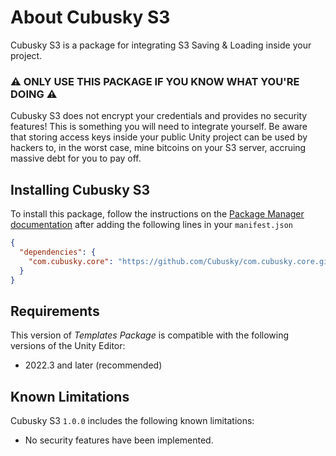 # About Cubusky S3
Cubusky S3 is a package for integrating S3 Saving & Loading inside your project.

### ⚠️ ONLY USE THIS PACKAGE IF YOU KNOW WHAT YOU'RE DOING ⚠️
Cubusky S3 does not encrypt your credentials and provides no security features! This is something you will need to integrate yourself. Be aware that storing access keys inside your public Unity project can be used by hackers to, in the worst case, mine bitcoins on your S3 server, accruing massive debt for you to pay off.

## Installing Cubusky S3
To install this package, follow the instructions on the [Package Manager documentation](https://docs.unity3d.com/Manual/upm-ui-giturl.html) after adding the following lines in your `manifest.json`
```json
{
  "dependencies": {
    "com.cubusky.core": "https://github.com/Cubusky/com.cubusky.core.git#1.2"
  }
}
```

## Requirements
This version of _Templates Package_ is compatible with the following versions of the Unity Editor:
- 2022.3 and later (recommended)

## Known Limitations
Cubusky S3 `1.0.0` includes the following known limitations:
- No security features have been implemented.
